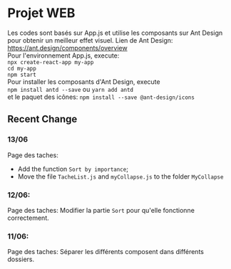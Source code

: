 # Projet WEB  
Les codes sont basés sur App.js et utilise les composants sur Ant Design pour obtenir un meilleur effet visuel.
Lien de Ant Design: https://ant.design/components/overview  
Pour l'environnement App.js, execute:  
`npx create-react-app my-app`  
`cd my-app`  
`npm start`  
Pour installer les composants d'Ant Design, execute  
`npm install antd --save` ou `yarn add antd`  
et le paquet des icônes: `npm install --save @ant-design/icons`


## Recent Change
### 13/06
Page des taches:  
* Add the function `Sort by importance`;  
* Move the file `TacheList.js` and `myCollapse.js` to the folder `MyCollapse`

### 12/06:  
Page des taches: Modifier la partie `Sort` pour qu'elle fonctionne correctement. 

### 11/06:  
Page des taches: Séparer les différents composent dans différents dossiers. 
